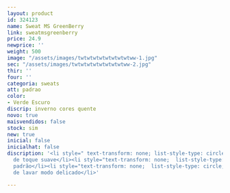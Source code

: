 ```yaml
---
layout: product
id: 324123
name: Sweat MS GreenBerry
link: sweatmsgreenberry
price: 24.9
newprice: ''
weight: 500
image: "/assets/images/twtwtwtwtwtwtwtwtww-1.jpg"
sec: "/assets/images/twtwtwtwtwtwtwtwtww-2.jpg"
thir: ''
four: ''
categoria: sweats
att: padrao
color:
- Verde Escuro
discrip: inverno cores quente
novo: true
maisvendidos: false
stock: sim
new: true
inicial: false
inicialhat: false
discription: '<li style=" text-transform: none; list-style-type: circle; ">Tecido
  de toque suave</li><li style="text-transform: none;  list-style-type: circle; ">Sweat
  padrão</li><li style="text-transform: none;  list-style-type: circle; ">Máquina
  de lavar modo delicado</li>'

---
```

